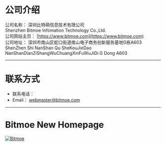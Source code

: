 # 公司介绍

公司名称：  深圳比特萌信息技术有限公司  
            Shenzhen Bitmoe Infomation Technology Co.,Ltd.  
公司网站主页： [https://www.bitmoe.com](https://www.bitmoe.com)  
公司地址：  深圳市南山区蛇口街道南山电子商务创新服务基地G栋A603  
            ShenZhen Shi NanShan Qu SheKouJieDao NanShanDianZiShangWuChuangXinFuWuJiDi G Dong A603

---

# 联系方式

- 联系电话：   
- Email： webmaster@bitmoe.com

---

# Bitmoe New Homepage
[![Bitmoe](https://img.shields.io/badge/Powered%20By-Bitmoe-blue.svg)]()

